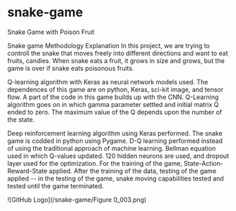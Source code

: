 # snake-game
Snake Game with Poison Fruit

Snake game Methodology Explanation 
In this project, we are trying to controll the snake that moves freely into different directions and want to eat fruits, candies. When snake eats a fruit, it grows in size and grows, but the game is over if snake eats poisonous fruits.  

Q-learning algorithm with Keras as neural network models used. 
The dependences of this game are on python, Keras, sci-kit image, and tensor flow. A part of the code in this game builds up with the CNN. Q-Learning algorithm goes on in which gamma parameter settled and initial matrix Q ended to zero. The maximum value of the Q depends upon the number of the state.

Deep reinforcement learning algorithm using Keras performed. 
The snake game is codded in python using Pygame. D-Q learning performed instead of using the traditional approach of machine learning. Bellman equation used in which Q-values updated. 120 hidden neurons are used, and dropout layer used for the optimization. 
For the training of the game, State-Action-Reward-State applied. After the training of the data, testing of the game applied -- in the testing of the game, snake moving capabilities tested and tested until the game terminated.  

![GitHub Logo](/snake-game/Figure 0_003.png)


